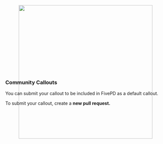 <p align="center" style=";height:210px">
  <img src="https://i.imgur.com/neODTEq.png" width="420" />
</p>

### Community Callouts

You can submit your callout to be included in FivePD as a default callout.

To submit your callout, create a **new pull request.**
